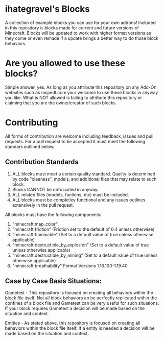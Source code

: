 # ihategravel's Blocks

A collection of example blocks you can use for your own addons! Included in this repository is blocks made for current and future versions of Minecraft. Blocks will be updated to work with higher format versions as they come or even remade if a update brings a better way to do those block behaviors. 

# Are you allowed to use these blocks?
Simple answer, yes. As long as you attribute this repository on any Add-On websites such as mcpedl.com your welcome to use these blocks in anyway you like. What is NOT allowed is failing to attribute this repository or claiming that you are the owner/creator of such blocks.  


# Contributing
All forms of contribution are welcome including feedback, issues and pull requests. For a pull request to be accepted it must meet the following standars outlined below.

## Contribution Standards

1. ALL blocks must meet a certain quality standard. Quality is determined by code "cleaness", models, and additional files that may relate to such block.
2. Blocks CANNOT be obfuscated in anyway.
3. ALL related files (models, funtions, etc) must be included.
4. ALL blocks must be completley functional and any issues outlines extensively in the pull request.

All blocks must have the following components:
1. "minecraft:map_color"
2. "minecraft:friction" (Friction set to the default of 0.4 unless otherwise)
3. "minecraft:flammable" (Set to a default value of true unless otherwise applicable)
4. "minecraft:destructible_by_explosion" (Set to a default value of true unless otherwise applicable)
5. "minecraft:destructible_by_mining" (Set to a default value of true unless otherwise applicable)
6. "minecraft:breathability" Format Versions 1.16.100-1.19.40

## Case by Case Basis Situations:

Gametest - This repository is focused on creating all behaviors within the block file itself. Not all block behaviors an be perfectly replicated within the confines of a block file and Gametest can be very useful for such situations. If your block requires Gametest a decision will be made based on the situation and context.

Entities - As stated above, this repository is focused on creating all behaviors within the block file itself. If a entity is needed a decision will be made based on the situation and context.


